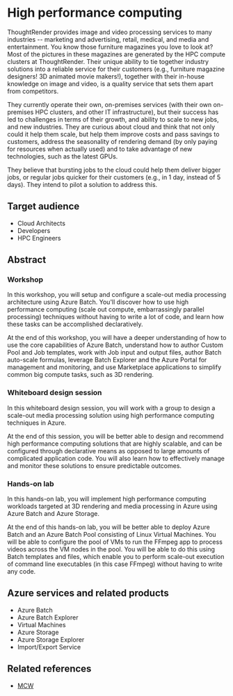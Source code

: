 # High performance computing

ThoughtRender provides image and video processing services to many industries -- marketing and advertising, retail, medical, and media and entertainment. You know those furniture magazines you love to look at? Most of the pictures in these magazines are generated by the HPC compute clusters at ThoughtRender. Their unique ability to tie together industry solutions into a reliable service for their customers (e.g., furniture magazine designers! 3D animated movie makers!), together with their in-house knowledge on image and video, is a quality service that sets them apart from competitors.

They currently operate their own, on-premises services (with their own on-premises HPC clusters, and other IT infrastructure), but their success has led to challenges in terms of their growth, and ability to scale to new jobs, and new industries. They are curious about cloud and think that not only could it help them scale, but help them improve costs and pass savings to customers, address the seasonality of rendering demand (by only paying for resources when actually used) and to take advantage of new technologies, such as the latest GPUs.

They believe that bursting jobs to the cloud could help them deliver bigger jobs, or regular jobs quicker for their customers (e.g., in 1 day, instead of 5 days). They intend to pilot a solution to address this.

## Target audience

- Cloud Architects
- Developers
- HPC Engineers

## Abstract

### Workshop

In this workshop, you will setup and configure a scale-out media processing architecture using Azure Batch. You'll discover how to use high performance computing (scale out compute, embarrassingly parallel processing) techniques without having to write a lot of code, and learn how these tasks can be accomplished declaratively.

At the end of this workshop, you will have a deeper understanding of how to use the core capabilities of Azure Batch, understand how to author Custom Pool and Job templates, work with Job input and output files, author Batch auto-scale formulas, leverage Batch Explorer and the Azure Portal for management and monitoring, and use Marketplace applications to simplify common big compute tasks, such as 3D rendering.

### Whiteboard design session

In this whiteboard design session, you will work with a group to design a scale-out media processing solution using high performance computing techniques in Azure.

At the end of this session, you will be better able to design and recommend high performance computing solutions that are highly scalable, and can be configured through declarative means as opposed to large amounts of complicated application code. You will also learn how to effectively manage and monitor these solutions to ensure predictable outcomes.

### Hands-on lab

In this hands-on lab, you will implement high performance computing workloads targeted at 3D rendering and media processing in Azure using Azure Batch and Azure Storage.

At the end of this hands-on lab, you will be better able to deploy Azure Batch and an Azure Batch Pool consisting of Linux Virtual Machines. You will be able to configure the pool of VMs to run the FFmpeg app to process videos across the VM nodes in the pool. You will be able to do this using Batch templates and files, which enable you to perform scale-out execution of command line executables (in this case FFmpeg) without having to write any code.

## Azure services and related products

- Azure Batch
- Azure Batch Explorer
- Virtual Machines
- Azure Storage
- Azure Storage Explorer
- Import/Export Service

## Related references

- [MCW](https://microsoftcloudworkshop.com)
